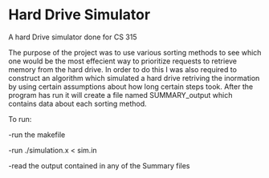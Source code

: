 # Hard Drive Simulator
 A hard Drive simulator done for CS 315

The purpose of the project was to use various sorting methods to see which one would be the most effecient way to prioritize requests to retrieve memory from the hard drive. In order to do this I was also required to construct an algorithm which simulated a hard drive retriving the inormation by using certain assumptions about how long certain steps took. After the program has run it will create a file named SUMMARY_output which contains data about each sorting method.

To run:

-run the makefile

-run ./simulation.x < sim.in

-read the output contained in any of the Summary files
